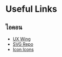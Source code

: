 # Useful Links

## ไอคอน
- [UX Wing](https://uxwing.com/)
- [SVG Repo](https://www.svgrepo.com/)
- [Icon Icons](https://icon-icons.com/)

